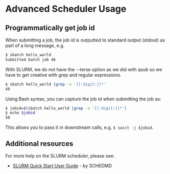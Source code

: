 # Advanced Scheduler Usage

## Programmatically get job id

When submitting a job, the job id is outputted to standard output (stdout) as part of a long message, e.g.
```sh
$ sbatch hello_world 
Submitted batch job 46
```
With SLURM, we do not have the --terse option as we did with qsub so we have to get creative with grep and regular expressions.
```sh
$ sbatch hello_world |grep -o '[[:digit:]]*'
49
```
Using Bash syntax, you can capture the job id when submitting the job as:
```sh
$ jobid=$(sbatch hello_world |grep -o '[[:digit:]]*')
$ echo $jobid
50
```
This allows you to pass it in downstream calls, e.g. `$ sacct -j $jobid`.


## Additional resources

For more help on the SLURM scheduler, please see:

* [SLURM Quick Start User Guide](https://slurm.schedmd.com/quickstart.html) - by SCHEDMD
